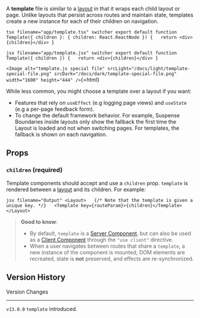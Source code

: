 A **template** file is similar to a
[layout](/docs/app/building-your-application/routing/pages-and-layouts#layouts)
in that it wraps each child layout or page. Unlike layouts that persist
across routes and maintain state, templates create a new instance for
each of their children on navigation.

`tsx filename="app/template.tsx" switcher export default function Template({ children }: { children: React.ReactNode }) {   return <div>{children}</div> }`

`jsx filename="app/template.jsx" switcher export default function Template({ children }) {   return <div>{children}</div> }`

`<Image
  alt="template.js special file"
  srcLight="/docs/light/template-special-file.png"
  srcDark="/docs/dark/template-special-file.png"
  width="1600"
  height="444"
/>`{=html}

While less common, you might choose a template over a layout if you
want:

-   Features that rely on `useEffect` (e.g logging page views) and
    `useState` (e.g a per-page feedback form).
-   To change the default framework behavior. For example, Suspense
    Boundaries inside layouts only show the fallback the first time the
    Layout is loaded and not when switching pages. For templates, the
    fallback is shown on each navigation.

## Props

### `children` (required)

Template components should accept and use a `children` prop. `template`
is rendered between a
[layout](/docs/app/api-reference/file-conventions/layout) and its
children. For example:

`jsx filename="Output" <Layout>   {/* Note that the template is given a unique key. */}   <Template key={routeParam}>{children}</Template> </Layout>`

> **Good to know**:
>
> -   By default, `template` is a [Server
>     Component](/docs/app/building-your-application/rendering/server-components),
>     but can also be used as a [Client
>     Component](/docs/app/building-your-application/rendering/client-components)
>     through the `"use client"` directive.
> -   When a user navigates between routes that share a `template`, a
>     new instance of the component is mounted, DOM elements are
>     recreated, state is **not** preserved, and effects are
>     re-synchronized.

## Version History

  Version     Changes
  ----------- ------------------------
  `v13.0.0`   `template` introduced.
